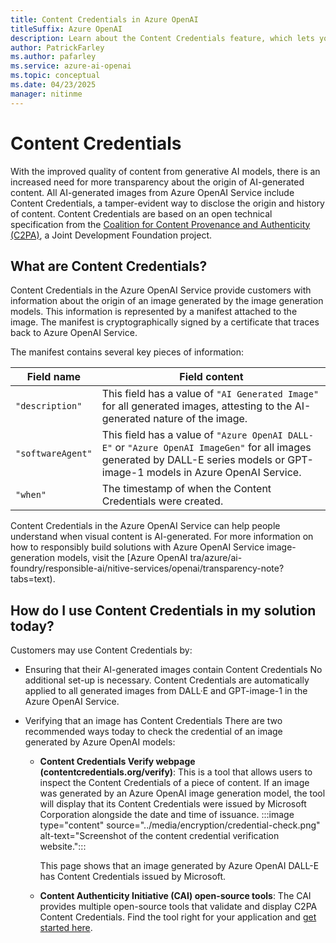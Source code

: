 ```yaml
---
title: Content Credentials in Azure OpenAI
titleSuffix: Azure OpenAI
description: Learn about the Content Credentials feature, which lets you verify that an image was generated by an AI model.
author: PatrickFarley
ms.author: pafarley
ms.service: azure-ai-openai
ms.topic: conceptual 
ms.date: 04/23/2025
manager: nitinme
---
```


# Content Credentials

With the improved quality of content from generative AI models, there is an increased need for more transparency about the origin of AI-generated content. All AI-generated images from Azure OpenAI Service include Content Credentials, a tamper-evident way to disclose the origin and history of content. Content Credentials are based on an open technical specification from the [Coalition for Content Provenance and Authenticity (C2PA)](https://www.c2pa.org), a Joint Development Foundation project. 

## What are Content Credentials? 

Content Credentials in the Azure OpenAI Service provide customers with information about the origin of an image generated by the image generation models. This information is represented by a manifest attached to the image. The manifest is cryptographically signed by a certificate that traces back to Azure OpenAI Service.

The manifest contains several key pieces of information: 

| Field name | Field content |
| ---| ---|
| `"description"` | This field has a value of `"AI Generated Image"` for all generated images, attesting to the AI-generated nature of the image. |
| `"softwareAgent"` | This field has a value of `"Azure OpenAI DALL-E"` or `"Azure OpenAI ImageGen"` for all images generated by DALL-E series models or GPT-image-1 models in Azure OpenAI Service. |
|`"when"` |The timestamp of when the Content Credentials were created. | 


Content Credentials in the Azure OpenAI Service can help people understand when visual content is AI-generated. For more information on how to responsibly build solutions with Azure OpenAI Service image-generation models, visit the [Azure OpenAI tra/azure/ai-foundry/responsible-ai/nitive-services/openai/transparency-note?tabs=text).

## How do I use Content Credentials in my solution today?

Customers may use Content Credentials by:
- Ensuring that their AI-generated images contain Content Credentials
    No additional set-up is necessary. Content Credentials are automatically applied to all generated images from DALL·E and GPT-image-1 in the Azure OpenAI Service. 
- Verifying that an image has Content Credentials
    There are two recommended ways today to check the credential of an image generated by Azure OpenAI models:

    - **Content Credentials Verify webpage (contentcredentials.org/verify)**: This is a tool that allows users to inspect the Content Credentials of a piece of content. If an image was generated by an Azure OpenAI image generation model, the tool will display that its Content Credentials were issued by Microsoft Corporation alongside the date and time of issuance.
       :::image type="content" source="../media/encryption/credential-check.png" alt-text="Screenshot of the content credential verification website.":::
    
       This page shows that an image generated by Azure OpenAI DALL-E has Content Credentials issued by Microsoft.
        
    - **Content Authenticity Initiative (CAI) open-source tools**: The CAI provides multiple open-source tools that validate and display C2PA Content Credentials. Find the tool right for your application and [get started here](https://opensource.contentauthenticity.org/).
    